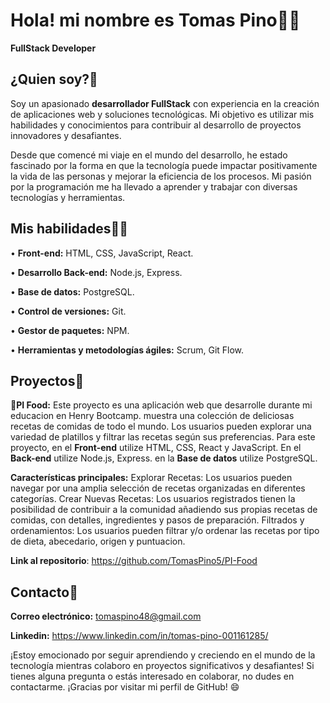 # Hola! mi nombre es Tomas Pino👨‍💻
**FullStack Developer**

## ¿Quien soy?🎸
Soy un apasionado **desarrollador FullStack** con experiencia en la creación de aplicaciones web y soluciones tecnológicas. Mi objetivo es utilizar mis habilidades y conocimientos para contribuir al desarrollo de proyectos innovadores y desafiantes.

Desde que comencé mi viaje en el mundo del desarrollo, he estado fascinado por la forma en que la tecnología puede impactar positivamente la vida de las personas y mejorar la eficiencia de los procesos. Mi pasión por la programación me ha llevado a aprender y trabajar con diversas tecnologías y herramientas.

## Mis habilidades🦸‍♂️
• **Front-end:** HTML, CSS, JavaScript, React.

• **Desarrollo Back-end:** Node.js, Express.

• **Base de datos:** PostgreSQL.

• **Control de versiones:** Git.

• **Gestor de paquetes:** NPM.

• **Herramientas y metodologías ágiles:** Scrum, Git Flow.

## Proyectos🧪
**🌮PI Food:**
Este proyecto es una aplicación web que desarrolle durante mi educacion en Henry Bootcamp. muestra una colección de deliciosas recetas de comidas de todo el mundo. Los usuarios pueden explorar una variedad de platillos y filtrar las recetas según sus preferencias.
Para este proyecto, en el **Front-end** utilize HTML, CSS, React y JavaScript. En el **Back-end** utilize Node.js, Express. en la **Base de datos** utilize PostgreSQL.

**Características principales:**
Explorar Recetas: Los usuarios pueden navegar por una amplia selección de recetas organizadas en diferentes categorías.
Crear Nuevas Recetas: Los usuarios registrados tienen la posibilidad de contribuir a la comunidad añadiendo sus propias recetas de comidas, con detalles, ingredientes y pasos de preparación.
Filtrados y ordenamientos: Los usuarios pueden filtrar y/o ordenar las recetas por tipo de dieta, abecedario, origen y puntuacion.

**Link al repositorio**: https://github.com/TomasPino5/PI-Food

## Contacto📧
**Correo electrónico:** tomaspino48@gmail.com

**Linkedin:** https://www.linkedin.com/in/tomas-pino-001161285/

¡Estoy emocionado por seguir aprendiendo y creciendo en el mundo de la tecnología mientras colaboro en proyectos significativos y desafiantes! Si tienes alguna pregunta o estás interesado en colaborar, no dudes en contactarme. ¡Gracias por visitar mi perfil de GitHub! 😄
